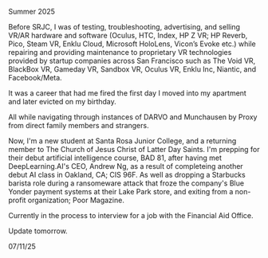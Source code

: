 
Summer 2025

Before SRJC, I was of testing, troubleshooting, advertising, and selling VR/AR hardware and software (Oculus, HTC, Index,
HP Z VR; HP Reverb, Pico, Steam VR, Enklu Cloud, Microsoft HoloLens, Vicon’s Evoke etc.) while repairing and
providing maintenance to proprietary VR technologies provided by startup companies across San Francisco such as The Void VR, BlackBox VR, Gameday VR, Sandbox VR, Oculus VR, Enklu Inc, Niantic, and Facebook/Meta.

It was a career that had me fired the first day I moved into my apartment and later evicted on my birthday.

All while navigating through instances of DARVO and Munchausen by Proxy from direct family members and strangers.

Now, I'm a new student at Santa Rosa Junior College, and a returning member to The Church of Jesus Christ of Latter Day Saints. I'm prepping for their debut artificial intelligence course, BAD 81, after having met DeepLearning.AI's CEO, Andrew Ng, as a result of completeing another debut AI class in Oakland, CA; CIS 96F. As well as dropping a Starbucks barista role during a ransomeware attack that froze the company's Blue Yonder payment systems at their Lake Park store, and exiting from a non-profit organization; Poor Magazine.

Currently in the process to interview for a job with the Financial Aid Office.

Update tomorrow.

07/11/25
